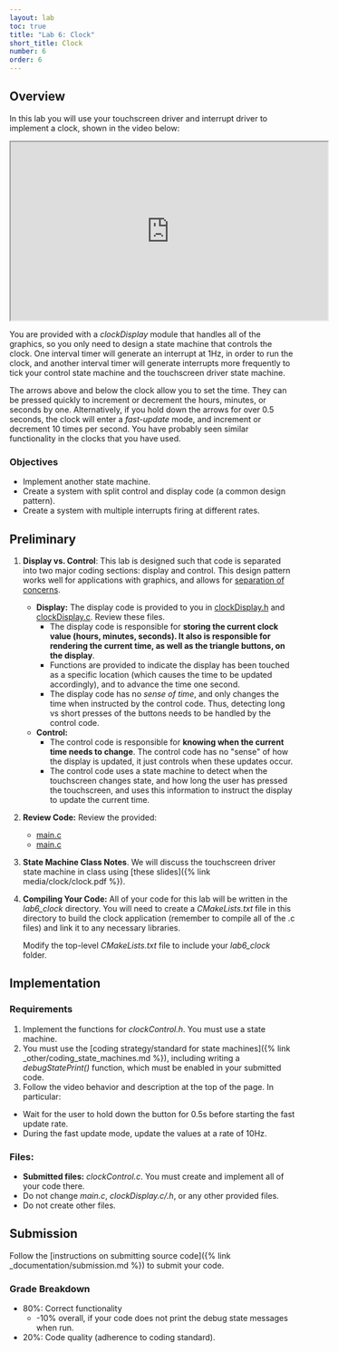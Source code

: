 ```yaml
---
layout: lab
toc: true
title: "Lab 6: Clock"
short_title: Clock
number: 6
order: 6
---
```


## Overview

In this lab you will use your touchscreen driver and interrupt driver to implement a clock, shown in the video below:
<iframe width="560" height="315" allow="fullscreen" src="https://www.youtube.com/embed/s8tV_iznYRU"> </iframe>

You are provided with a *clockDisplay* module that handles all of the graphics, so you only need to design a state machine that controls the clock.  One interval timer will generate an interrupt at 1Hz, in order to run the clock, and another interval timer will generate interrupts more frequently to tick your control state machine and the touchscreen driver state machine.

The arrows above and below the clock allow you to set the time.  They can be pressed quickly to increment or decrement the hours, minutes, or seconds by one.  Alternatively, if you hold down the arrows for over 0.5 seconds, the clock will enter a *fast-update* mode, and increment or decrement 10 times per second.  You have probably seen similar functionality in the clocks that you have used. 

### Objectives 
  - Implement another state machine.
  - Create a system with split control and display code (a common design pattern).
  - Create a system with multiple interrupts firing at different rates.
  
## Preliminary 

1. **Display vs. Control**: 
This lab is designed such that code is separated into two major coding sections: display and control.  This design pattern works well for applications with graphics, and allows for [separation of concerns](https://en.wikipedia.org/wiki/Separation_of_concerns).

    * **Display:** The display code is provided to you in [clockDisplay.h]({{iste.github.fileurl}}/lab6_clock/clockDisplay.h) and [clockDisplay.c]({{iste.github.fileurl}}/lab6_clock/clockDisplay.c).  Review these files.
      * The display code is responsible for **storing the current clock value (hours, minutes, seconds).  It also is responsible for rendering the current time, as well as the triangle buttons, on the display**.
      * Functions are provided to indicate the display has been touched as a specific location (which causes the time to be updated accordingly), and to advance the time one second.
      * The display code has no *sense of time*, and only changes the time when instructed by the control code.  Thus, detecting long vs short presses of the buttons needs to be handled by the control code.
    * **Control:**
      * The control code is responsible for **knowing when the current time needs to change**.   The control code has no "sense" of how the display is updated, it just controls when these updates occur. 
      * The control code uses a state machine to detect when the touchscreen changes state, and how long the user has pressed the touchscreen, and uses this information to instruct the display to update the current time.

1. **Review Code:** Review the provided:
    * [main.c]({{site.github.fileurl}}/lab6_clock/main.c)
    * [main.c]({{site.github.fileurl}}/lab6_clock/main.c)

1. **State Machine Class Notes**.  We will discuss the touchscreen driver state machine in class using [these slides]({% link media/clock/clock.pdf %}).

1. **Compiling Your Code:** All of your code for this lab will be written in the *lab6_clock* directory.  You will need to create a *CMakeLists.txt* file in this directory to build the clock application (remember to compile all of the .c files) and link it to any necessary libraries.  

      Modify the top-level *CMakeLists.txt* file to include your *lab6_clock* folder.

## Implementation

### Requirements 
1. Implement the functions for *clockControl.h*.  You must use a state machine.
1. You must use the [coding strategy/standard for state machines]({% link _other/coding_state_machines.md %}), including writing a *debugStatePrint()* function, which must be enabled in your submitted code.
1. Follow the video behavior and description at the top of the page.  In particular:
  * Wait for the user to hold down the button for 0.5s before starting the fast update rate.
  * During the fast update mode, update the values at a rate of 10Hz.
  
### Files:
  - **Submitted files:** *clockControl.c*.  You must create and implement all of your code there.
  - Do not change *main.c*, *clockDisplay.c/.h*, or any other provided files.  
  - Do not create other files.
  

## Submission
Follow the [instructions on submitting source code]({% link _documentation/submission.md %}) to submit your code.

### Grade Breakdown 
  * 80%: Correct functionality
    * -10% overall, if your code does not print the debug state messages when run.
  * 20%: Code quality (adherence to coding standard).
 



